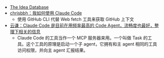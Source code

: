 - [The Idea Database](https://www.ideabrowser.com/database)
- [chrisbbh：我如何使用 Claude Code](https://bagerbach.com/blog/how-i-use-claude-code/)
	- 使用 GitHub CLI 代替 Web fetch 工具来获取 GitHub 上下文
- [云谦：Claude Code 是目前在用频率最高的 Code Agent，流畅度也最好，整理下相关的信息](https://sorrycc.com/claude-code)
	- Claude Code 的工具当作一个 MCP 服务器来用。一个叫做 Task 的工具。这个工具的原理是启动一个子 agent，它拥有和主 agent 相同的工具访问权限，并向主 agent 汇报结果。